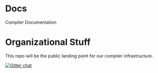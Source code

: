 # Docs
Compiler Documentation

# Organizational Stuff
This repo will be the public landing point for our compiler infrastructure. 

[![Gitter chat](https://badges.gitter.im/Cool-Fire-Public/REPO.png)](https://gitter.im/Cool-Fire-Public/ "Gitter chat")
